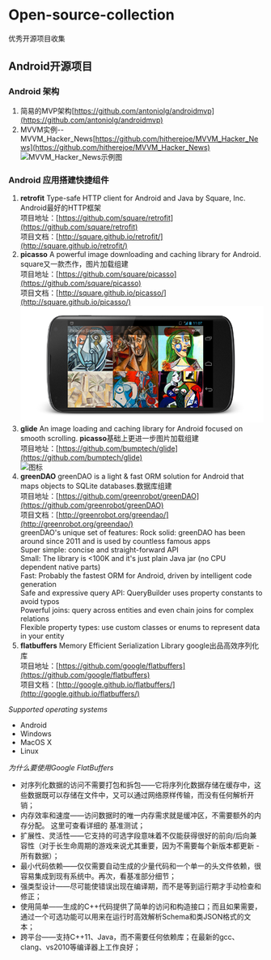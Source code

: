 # Open-source-collection
优秀开源项目收集
## Android开源项目
### Android 架构
1. 简易的MVP架构[https://github.com/antoniolg/androidmvp](https://github.com/antoniolg/androidmvp)
2. MVVM实例--MVVM_Hacker_News[https://github.com/hitherejoe/MVVM_Hacker_News](https://github.com/hitherejoe/MVVM_Hacker_News)
![MVVM_Hacker_News示例图](https://github.com/hitherejoe/MVVM_Hacker_News/blob/master/images/screens.png)

### Android 应用搭建快捷组件
1. **retrofit** Type-safe HTTP client for Android and Java by Square, Inc. Android最好的HTTP框架   
      项目地址：[https://github.com/square/retrofit](https://github.com/square/retrofit)    
      项目文档：[http://square.github.io/retrofit/](http://square.github.io/retrofit/)    
2. **picasso** A powerful image downloading and caching library for Android. square又一款杰作，图片加载组建    
      项目地址：[https://github.com/square/picasso](https://github.com/square/picasso)    
      项目文档：[http://square.github.io/picasso/](http://square.github.io/picasso/)    
      ![示例图](https://github.com/square/picasso/blob/master/website/static/sample.png)    
3. **glide** An image loading and caching library for Android focused on smooth scrolling. **picasso**基础上更进一步图片加载组建    
      项目地址：[https://github.com/bumptech/glide](https://github.com/bumptech/glide)    
      ![图标](https://github.com/bumptech/glide/blob/master/static/glide_logo.png)    
4. **greenDAO** greenDAO is a light & fast ORM solution for Android that maps objects to SQLite databases.数据库组建         
      项目地址：[https://github.com/greenrobot/greenDAO](https://github.com/greenrobot/greenDAO)    
      项目文档：[http://greenrobot.org/greendao/](http://greenrobot.org/greendao/)    
greenDAO's unique set of features:
Rock solid: greenDAO has been around since 2011 and is used by countless famous apps    
Super simple: concise and straight-forward API    
Small: The library is <100K and it's just plain Java jar (no CPU dependent native parts)    
Fast: Probably the fastest ORM for Android, driven by intelligent code generation    
Safe and expressive query API: QueryBuilder uses property constants to avoid typos    
Powerful joins: query across entities and even chain joins for complex relations    
Flexible property types: use custom classes or enums to represent data in your entity    
5. **flatbuffers** Memory Efficient Serialization Library google出品高效序列化库    
    项目地址：[https://github.com/google/flatbuffers](https://github.com/google/flatbuffers)    
    项目文档：[http://google.github.io/flatbuffers/](http://google.github.io/flatbuffers/)  

*Supported operating systems*    
   -  Android    
   -  Windows    
   -  MacOS X    
   -  Linux  
   
*为什么要使用Google FlatBuffers*   
   - 对序列化数据的访问不需要打包和拆包——它将序列化数据存储在缓存中，这些数据既可以存储在文件中，又可以通过网络原样传输，而没有任何解析开销；    
   - 内存效率和速度——访问数据时的唯一内存需求就是缓冲区，不需要额外的内存分配。 这里可查看详细的 基准测试；    
   - 扩展性、灵活性——它支持的可选字段意味着不仅能获得很好的前向/后向兼容性（对于长生命周期的游戏来说尤其重要，因为不需要每个新版本都更新 - 所有数据）；    
   - 最小代码依赖——仅仅需要自动生成的少量代码和一个单一的头文件依赖，很容易集成到现有系统中。再次，看基准部分细节；    
   - 强类型设计——尽可能使错误出现在编译期，而不是等到运行期才手动检查和修正；    
   - 使用简单——生成的C++代码提供了简单的访问和构造接口；而且如果需要，通过一个可选功能可以用来在运行时高效解析Schema和类JSON格式的文本；   
   - 跨平台——支持C++11、Java，而不需要任何依赖库；在最新的gcc、clang、vs2010等编译器上工作良好；    

